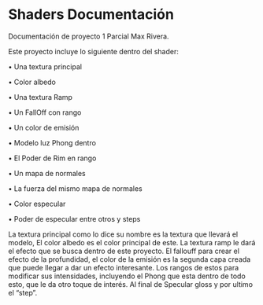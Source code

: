 # Shaders Documentación

Documentación de proyecto 1 Parcial
Max Rivera.

Este proyecto incluye lo siguiente dentro del shader:

•	Una textura principal

•	Color albedo

•	Una textura Ramp

•	Un FallOff con rango

•	Un color de emisión

•	Modelo luz Phong dentro

•	El Poder de Rim en rango

•	Un mapa de normales

•	La fuerza del mismo mapa de normales

•	Color especular

•	Poder de especular entre otros y steps

La textura principal como lo dice su nombre es la textura que llevará el modelo,
El color albedo es el color principal de este. La textura ramp le dará el efecto que se busca dentro de este proyecto. El fallouff para crear el efecto de la profundidad, el color de la emisión es la segunda capa creada que puede llegar a dar un efecto interesante. Los rangos de estos para modificar sus intensidades, incluyendo el Phong que esta dentro de todo esto, que le da otro toque de interés. Al final de Specular gloss y por ultimo el “step”.

